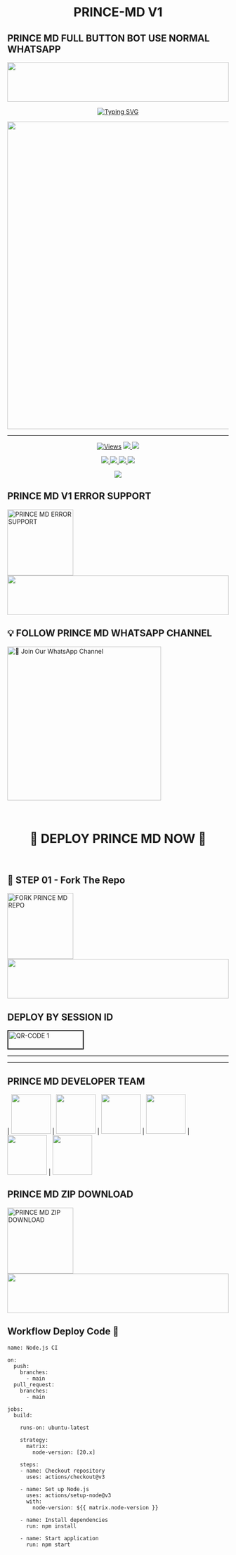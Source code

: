 
<h1 align="center">PRINCE-MD V1</h1>

## PRINCE MD FULL BUTTON BOT USE NORMAL WHATSAPP 

<img src="https://i.imgur.com/dBaSKWF.gif" height="90" width="100%">

<p align="center">
<a href="https://git.io/typing-svg"><img src="https://readme-typing-svg.demolab.com?font=Fira+Code&weight=700&size=33&pause=1000&color=5513F7&width=435&lines=PRINCE+MD+WHATSAPP+BOT" alt="Typing SVG" /></a>
</p>
<p align="center">
<a href="https://github.com/Armashahzan">
    <img src="https://files.catbox.moe/2hw5lq.jpg"  width="700px">
</a>
<hr>


<p align="center">

  <a href="https://github.com/Armashahzan/PRINCE-MD_V1">
    <img src="https://hits.seeyoufarm.com/api/count/incr/badge.svg?url=https%3A%2F%2Fgithub.com%2FVajiraTech%2FVAJIRA_MD&count_bg=%2379C83D&title_bg=%23555555&icon=gitpod.svg&icon_color=%23E7E7E7&title=Views&edge_flat=false" alt="Views"/></a>
  
  </a>
  <a href="https://github.com/Armashahzan/PRINCE-MD_V1/fork">
    <img src="https://img.shields.io/github/forks/VajiraTech/VAJIRA_MD?label=Fork&style=social">
    
  </a>
  <a href="https://github.com/Armashahzan/PRINCE-MD_V1/stargazers">
    <img src="https://img.shields.io/github/stars/VajiraTech/VAJIRA_MD?style=social">
  </a>
</p>

<p align="center">
  <a href="https://github.com/Armashahzan/PRINCE-MD_V1">
    <img src="https://img.shields.io/github/repo-size/VajiraTech/VAJIRA_MD?color=purple&label=Repo%20Size&style=plastic">

  </a>
  <a href="">
    <img src="https://img.shields.io/github/license/VajiraTech/VAJIRA_MD?color=purple&label=License&style=plastic">

  </a>
  <a href="https://github.com/Armashahzan/PRINCE-MD_V1">
    <img src="https://img.shields.io/github/languages/top/VajiraTech/VAJIRA_MD?color=purple&label=Javascript&style=plastic">

  </a>
  <a href="https://github.com/Armashahzan/PRINCE-MD_V1">
    <img src="https://img.shields.io/static/v1?label=Author&message=Prince%20ofc&color=purple&style=plastic">

  </a>
  </p>
 <p align="center">
  <a href="https://github.com/Armashahzan/PRINCE-MD_V1">
    <img src="https://img.shields.io/badge/OUR%20%20%20TEAM-CRD%20OFFICIAL%20(CRD)-purple&style=plastic">

  </a>
</p>



## PRINCE MD V1 ERROR SUPPORT 

<a href="https://goto.now/3NtN2"><img src="" alt="PRINCE MD ERROR SUPPORT" width="150"></a>
</br>
<img src="https://i.imgur.com/dBaSKWF.gif" height="90" width="100%">
<br>



## 💡 FOLLOW PRINCE MD WHATSAPP CHANNEL

<a href="https://whatsapp.com/channel/0029VaxOi76K5cDJkV9UYR0Q"><img src="https://img.shields.io/badge/Join%20Our%20WhatsApp%20Channel-blue" alt="📎 Join Our WhatsApp Channel" width="350"></a>

<br>

<div align="center">
 
  <h1>🙂 DEPLOY PRINCE MD NOW 🙂</h1>
</div>

<br>

## 🎀 STEP 01 -  Fork The Repo

<a href="https://github.com/Armashahzan/PRINCE-MD_V1"><img src="https://img.shields.io/badge/Fork%20Repo-blue" alt="FORK PRINCE MD REPO" width="150"></a>
</br>
<img src="https://i.imgur.com/dBaSKWF.gif" height="90" width="100%">
<br>

## DEPLOY BY SESSION ID 

<a href="https://prince-md-pair-session.onrender.com"><img src="https://i.ibb.co/FWSfNmb/scan-qr-zusyco-btn.png" alt="QR-CODE 1" border="2" width="170" height="40" ></a>

<hr>
<hr>

## PRINCE MD DEVELOPER TEAM
| <a href="https://api.whatsapp.com/send?phone=+94751543731&text="><img src="https://files.catbox.moe/ls5xnp.jpg" width=90 height=90></a> | <a href="https://api.whatsapp.com/send?phone=+94726400295&text="><img src="https://files.catbox.moe/lwlae1.jpg" width=90 height=90></a> | <a href="https://api.whatsapp.com/send?phone=+94741354157&text="><img src="https://files.catbox.moe/z54jub.jpg" width=90 height=90></a> | <a href="https://api.whatsapp.com/send?phone=+94714793760&text="><img src="https://files.catbox.moe/5bqva8.jpg" width=90 height=90></a> | <a href="https://whatsapp.com/channel/0029VaiJsCOFXUud9s3vdk0P"><img src="https://files.catbox.moe/rf17a2.jpg" width=90 height=90></a> | <a href="https://whatsapp.com/channel/0029VbA6MyD6LwHbPn0Eqx2h"><img src="https://files.catbox.moe/13jvb6.jpg" width=90 height=90></a>







## PRINCE MD ZIP DOWNLOAD

<a href="https://www.mediafire.com/file/vczi5t2ldvomag9/Prince-Public.zip/file"><img src="" alt="PRINCE MD ZIP DOWNLOAD" width="150"></a>
</br>
<img src="https://i.imgur.com/dBaSKWF.gif" height="90" width="100%">
<br>

## Workflow Deploy Code 🙂


```
name: Node.js CI

on:
  push:
    branches:
      - main
  pull_request:
    branches:
      - main

jobs:
  build:

    runs-on: ubuntu-latest

    strategy:
      matrix:
        node-version: [20.x]

    steps:
    - name: Checkout repository
      uses: actions/checkout@v3

    - name: Set up Node.js
      uses: actions/setup-node@v3
      with:
        node-version: ${{ matrix.node-version }}

    - name: Install dependencies
      run: npm install

    - name: Start application
      run: npm start
```


